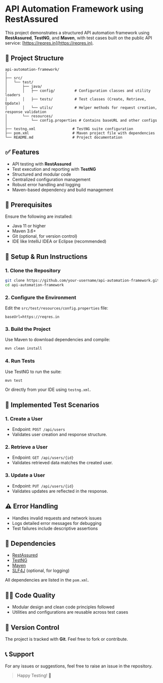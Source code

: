 # API Automation Framework using RestAssured

This project demonstrates a structured API automation framework using **RestAssured**, **TestNG**, and **Maven**, with test cases built on the public API service: [https://reqres.in](https://reqres.in).

## 📁 Project Structure

```
api-automation-framework/
│
├── src/
│   └── test/
│       ├── java/
│       │   ├── config/         # Configuration classes and utility loaders
│       │   ├── tests/          # Test classes (Create, Retrieve, Update)
│       │   └── utils/          # Helper methods for request creation, response validation
│       └── resources/
│           └── config.properties # Contains baseURL and other configs
│
├── testng.xml                 # TestNG suite configuration
├── pom.xml                    # Maven project file with dependencies
└── README.md                  # Project documentation
```

## ✅ Features

- API testing with **RestAssured**
- Test execution and reporting with **TestNG**
- Structured and modular code
- Centralized configuration management
- Robust error handling and logging
- Maven-based dependency and build management

## 🔧 Prerequisites

Ensure the following are installed:

- Java 11 or higher
- Maven 3.6+
- Git (optional, for version control)
- IDE like IntelliJ IDEA or Eclipse (recommended)

## 🚀 Setup & Run Instructions

### 1. Clone the Repository

```bash
git clone https://github.com/your-username/api-automation-framework.git
cd api-automation-framework
```

### 2. Configure the Environment

Edit the `src/test/resources/config.properties` file:

```properties
baseUrl=https://reqres.in
```

### 3. Build the Project

Use Maven to download dependencies and compile:

```bash
mvn clean install
```

### 4. Run Tests

Use TestNG to run the suite:

```bash
mvn test
```

Or directly from your IDE using `testng.xml`.

## 🧪 Implemented Test Scenarios

### 1. **Create a User**

- Endpoint: `POST /api/users`
- Validates user creation and response structure.

### 2. **Retrieve a User**

- Endpoint: `GET /api/users/{id}`
- Validates retrieved data matches the created user.

### 3. **Update a User**

- Endpoint: `PUT /api/users/{id}`
- Validates updates are reflected in the response.

## ⚠️ Error Handling

- Handles invalid requests and network issues
- Logs detailed error messages for debugging
- Test failures include descriptive assertions

## 📌 Dependencies

- [RestAssured](https://rest-assured.io/)
- [TestNG](https://testng.org/)
- [Maven](https://maven.apache.org/)
- [SLF4J](http://www.slf4j.org/) (optional, for logging)

All dependencies are listed in the `pom.xml`.

## 👨‍💻 Code Quality

- Modular design and clean code principles followed
- Utilities and configurations are reusable across test cases

## 📂 Version Control

The project is tracked with **Git**. Feel free to fork or contribute.

## 📞 Support

For any issues or suggestions, feel free to raise an issue in the repository.

> Happy Testing! 🚀
